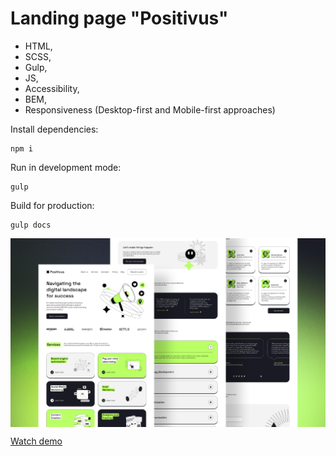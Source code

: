 # Landing page "Positivus"

- HTML,
- SCSS,
- Gulp,
- JS,
- Accessibility,
- BEM,
- Responsiveness (Desktop-first and Mobile-first approaches)


Install dependencies:
```
npm i
```

Run in development mode:
```
gulp
```

Build for production:
```
gulp docs
```

<img align="center" src="./src/img/Cover.jpg" alt="website cover">

[Watch demo](https://sergeyzheleznyak1.github.io/positivus/)
